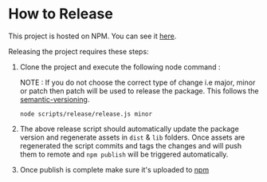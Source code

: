 # How to Release

This project is hosted on NPM.  You can see it [here][project-url].

Releasing the project requires these steps:

1. Clone the project and execute the following node command : 
   
   NOTE : If you do not choose the correct type of change i.e major, minor or patch then patch will be used to release the package. This follows the [semantic-versioning].

   ```
   node scripts/release/release.js minor
   ``` 

2. The above release script should automatically update the package version and regenerate assets in ```dist``` & ```lib``` folders. Once assets are regenerated the script commits and tags the changes and will push them to remote and `npm publish` will be triggered automatically.
3. Once publish is complete make sure it's uploaded to [npm][project-url]

[project-url]: https://www.npmjs.com/package/cerner-smart-embeddable-lib
[semantic-versioning]: http://semver.org/